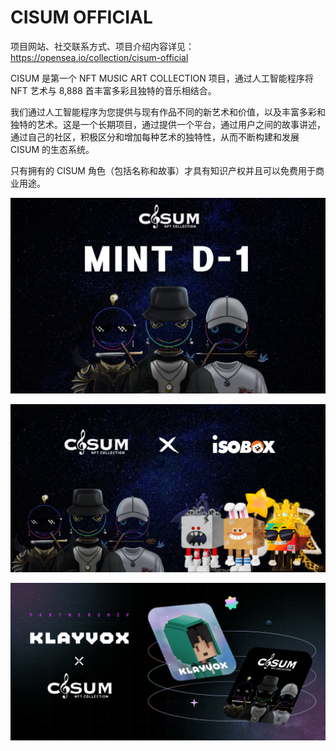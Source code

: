 # CISUM OFFICIAL

项目网站、社交联系方式、项目介绍内容详见：https://opensea.io/collection/cisum-official

CISUM 是第一个 NFT MUSIC ART COLLECTION 项目，通过人工智能程序将 NFT 艺术与 8,888 首丰富多彩且独特的音乐相结合。

我们通过人工智能程序为您提供与现有作品不同的新艺术和价值，以及丰富多彩和独特的艺术。这是一个长期项目，通过提供一个平台，通过用户之间的故事讲述，通过自己的社区，积极区分和增加每种艺术的独特性，从而不断构建和发展 CISUM 的生态系统。

只有拥有的 CISUM 角色（包括名称和故事）才具有知识产权并且可以免费用于商业用途。

![nft](01.jpg)

![nft](02.jpg)

![nft](03.jpg)




